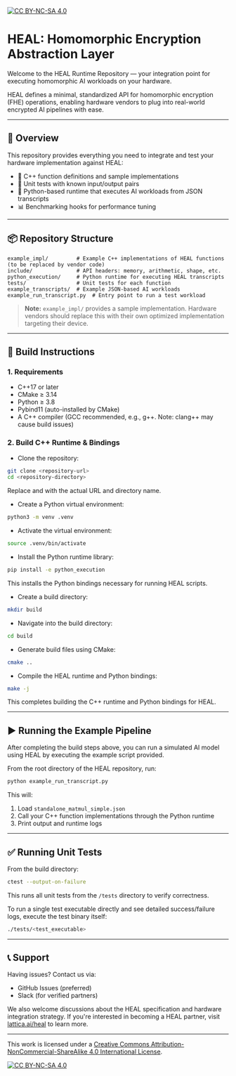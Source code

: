 [![CC BY-NC-SA 4.0][cc-by-nc-sa-shield]][cc-by-nc-sa]

# HEAL: Homomorphic Encryption Abstraction Layer

Welcome to the HEAL Runtime Repository — your integration point for executing homomorphic AI workloads on your hardware.

HEAL defines a minimal, standardized API for homomorphic encryption (FHE) operations, enabling hardware vendors to plug into real-world encrypted AI pipelines with ease.

---

## 🚀 Overview

This repository provides everything you need to integrate and test your hardware implementation against HEAL:

- 🔌 C++ function definitions and sample implementations
- 🧪 Unit tests with known input/output pairs
- 🧠 Python-based runtime that executes AI workloads from JSON transcripts
- 📊 Benchmarking hooks for performance tuning

---

## 📦 Repository Structure

```
example_impl/         # Example C++ implementations of HEAL functions (to be replaced by vendor code)
include/              # API headers: memory, arithmetic, shape, etc.
python_execution/     # Python runtime for executing HEAL transcripts
tests/                # Unit tests for each function
example_transcripts/  # Example JSON-based AI workloads
example_run_transcript.py  # Entry point to run a test workload
```

> **Note:** `example_impl/` provides a sample implementation. Hardware vendors should replace this with their own optimized implementation targeting their device.

---

## 💪 Build Instructions

### 1. Requirements

- C++17 or later
- CMake ≥ 3.14
- Python ≥ 3.8
- Pybind11 (auto-installed by CMake)
- A C++ compiler (GCC recommended, e.g., g++. Note: clang++ may cause build issues)

### 2. Build C++ Runtime & Bindings

* Clone the repository:

```bash
git clone <repository-url>
cd <repository-directory>
```
Replace <repository-url> and <repository-directory> with the actual URL and directory name.

* Create a Python virtual environment:

```bash
python3 -m venv .venv
```

* Activate the virtual environment:

```bash
source .venv/bin/activate
```

* Install the Python runtime library:

```bash
pip install -e python_execution
```

This installs the Python bindings necessary for running HEAL scripts.

* Create a build directory:

```bash
mkdir build
```

* Navigate into the build directory:

```bash
cd build
```

* Generate build files using CMake:

```bash
cmake ..
```

* Compile the HEAL runtime and Python bindings:
```bash
make -j
```

This completes building the C++ runtime and Python bindings for HEAL.

---

## ▶️ Running the Example Pipeline

After completing the build steps above, you can run a simulated AI model using HEAL by executing the example script provided.

From the root directory of the HEAL repository, run:

```bash
python example_run_transcript.py
```

This will:
1. Load `standalone_matmul_simple.json`
2. Call your C++ function implementations through the Python runtime
3. Print output and runtime logs

---

## ✅ Running Unit Tests

From the build directory:

```bash
ctest --output-on-failure
```

This runs all unit tests from the `/tests` directory to verify correctness.

To run a single test executable directly and see detailed success/failure logs, execute the test binary itself:

```bash
./tests/<test_executable>
```

---

## 📞 Support

Having issues? Contact us via:

- GitHub Issues (preferred)
- Slack (for verified partners)

We also welcome discussions about the HEAL specification and hardware integration strategy. If you're interested in becoming a HEAL partner, visit [lattica.ai/heal](https://www.lattica.ai/heal/) to learn more.

---

This work is licensed under a
[Creative Commons Attribution-NonCommercial-ShareAlike 4.0 International License][cc-by-nc-sa].

[![CC BY-NC-SA 4.0][cc-by-nc-sa-image]][cc-by-nc-sa]

[cc-by-nc-sa]: http://creativecommons.org/licenses/by-nc-sa/4.0/
[cc-by-nc-sa-image]: https://licensebuttons.net/l/by-nc-sa/4.0/88x31.png
[cc-by-nc-sa-shield]: https://img.shields.io/badge/License-CC%20BY--NC--SA%204.0-lightgrey.svg